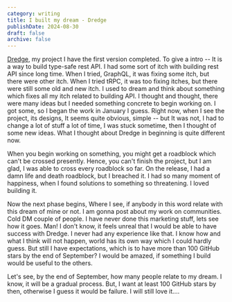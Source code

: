 ```yaml
---
category: writing
title: I built my dream - Dredge
publishDate: 2024-08-30
draft: false
archive: false
---
```


[Dredge](https://github.com/dhrjarun/dredge), my project I have the first version completed. To give a intro -- It is a way to build type-safe rest API. I had some sort of itch with building rest API since long time. When I tried, GraphQL, it was fixing some itch, but there were other itch. When I tried tRPC, it was too fixing itches, but there were still some old and new itch. I used to dream and think about something which fixes all my itch related to building API. I thought and thought, there were many ideas but I needed something concrete to begin working on. I got some, so I began the work in January I guess. Right now, when I see the project, its designs, It seems quite obvious, simple -- but It was not, I had to change a lot of stuff a lot of time, I was stuck sometime, then I thought of some new ideas. What I thought about Dredge in beginning is quite different now.

When you begin working on something, you might get a roadblock which can't be crossed presently. Hence, you can't finish the project, but I am glad, I was able to cross every roadblock so far. On the release, I had a damn life and death roadblock, but I breached it. I had so many moment of happiness, when I found solutions to something so threatening. I loved building it.

Now the next phase begins, Where I see, if anybody in this word relate with this dream of mine or not. I am gonna post about my work on communities. Cold DM couple of people. I have never done this marketing stuff, lets see how it goes. Man! I don't know, it feels unreal that I would be able to have success with Dredge. I never had any experience like that. I know how and what I think will not happen, world has its own way which I could hardly guess. But still I have expectations, which is to have more than 100 GitHub stars by the end of September? I would be amazed, if something I build would be useful to the others.

Let's see, by the end of September, how many people relate to my dream. I know, it will be a gradual process. But, I want at least 100 GitHub stars by then, otherwise I guess it would be failure. I will still love it....
